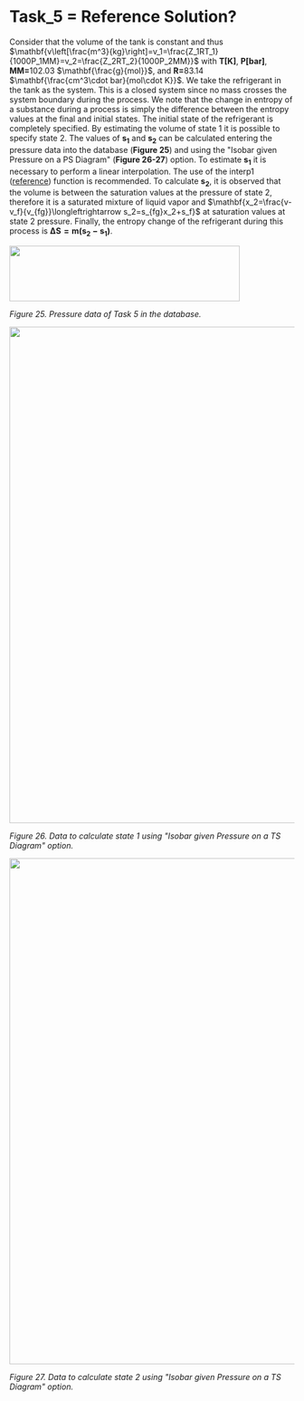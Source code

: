 # Task_5 = Reference Solution?

Consider that the volume of the tank is constant and thus $\mathbf{v\left[\frac{m^3}{kg}\right]=v_1=\frac{Z_1RT_1}{1000P_1MM}=v_2=\frac{Z_2RT_2}{1000P_2MM}}$ with $\mathbf{T[K]}$, $\mathbf{P[bar]}$, $\mathbf{MM=}$102.03 $\mathbf{\frac{g}{mol}}$, and $\mathbf{R=}$83.14 $\mathbf{\frac{cm^3\cdot bar}{mol\cdot K}}$. We take the refrigerant in the tank as the system. This is a closed system since no mass crosses the system boundary during the process. We note that the change in entropy of a substance during a process is simply the difference between the entropy values at the final and initial states. The initial state of the refrigerant is completely specified. By estimating the volume of state 1 it is possible to specify state 2. The values ​​of $\mathbf{s_1}$ and $\mathbf{s_2}$ can be calculated entering the pressure data into the database (**Figure 25**) and using the "Isobar given Pressure on a PS Diagram" (**Figure 26-27**) option. To estimate $\mathbf{s_1}$ it is necessary to perform a linear interpolation. The use of the interp1 ([reference](https://la.mathworks.com/help/matlab/ref/interp1.html?lang=en)) function is recommended. To calculate $\mathbf{s_2}$, it is observed that the volume is between the saturation values ​​at the pressure of state 2, therefore it is a saturated mixture of liquid vapor and $\mathbf{x_2=\frac{v-v_f}{v_{fg}}\longleftrightarrow s_2=s_{fg}x_2+s_f}$ at saturation values ​​at state 2 pressure. Finally, the entropy change of the refrigerant during this process is $\mathbf{\Delta S=m(s_2-s_1)}$.

<img src="https://github.com/IMClick-Project/IQ/blob/main/Cubic%20Equations%20of%20State%20Simulator/MATLAB%20Grader/Assignment%203/Problem%204/Assessment%20and%20Code/T3-5-1.jpg" width="407" height="98">

*Figure 25. Pressure data of Task 5 in the database.*

<img src="https://github.com/IMClick-Project/IQ/blob/main/Cubic%20Equations%20of%20State%20Simulator/MATLAB%20Grader/Assignment%203/Problem%204/Assessment%20and%20Code/T3-5-2.jpg" width="765" height="877">

*Figure 26. Data to calculate state 1 using "Isobar given Pressure on a TS Diagram" option.*

<img src="https://github.com/IMClick-Project/IQ/blob/main/Cubic%20Equations%20of%20State%20Simulator/MATLAB%20Grader/Assignment%203/Problem%204/Assessment%20and%20Code/T3-5-3.jpg" width="765" height="894">

*Figure 27. Data to calculate state 2 using "Isobar given Pressure on a TS Diagram" option.*